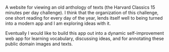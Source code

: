 A website for viewing an old anthology of texts (the Harvard Classics 15 minutes per day challenge). I think that the organization of this challenge, one short reading for every day of the year, lends itself well to being turned into a modern app and I am exploring ideas with it.

Eventually I would like to build this app out into a dynamic self-improvement web app for learning vocabulary, discussing ideas, and for annotating these public domain images and texts.
